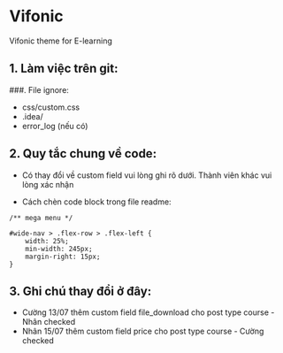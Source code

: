 # Vifonic
Vifonic theme for E-learning

## 1. Làm việc trên git:

###. File ignore:
- css/custom.css
- .idea/
- error_log (nếu có)

## 2. Quy tắc chung về code:
- Có thay đổi về custom field vui lòng ghi rõ dưới. Thành viên khác vui lòng xác nhận

- Cách chèn code block trong file readme:

```
/** mega menu */

#wide-nav > .flex-row > .flex-left {
    width: 25%;
    min-width: 245px;
    margin-right: 15px;
}
```

## 3. Ghi chú thay đổi ở đây:

- Cường 13/07 thêm custom field file_download cho post type course - Nhân checked
- Nhân  15/07 thêm custom field price cho post type course - Cường checked